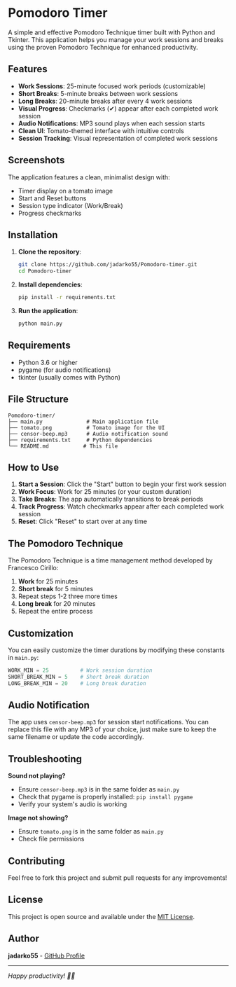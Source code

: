 # Pomodoro Timer

A simple and effective Pomodoro Technique timer built with Python and Tkinter. This application helps you manage your work sessions and breaks using the proven Pomodoro Technique for enhanced productivity.

## Features

- **Work Sessions**: 25-minute focused work periods (customizable)
- **Short Breaks**: 5-minute breaks between work sessions
- **Long Breaks**: 20-minute breaks after every 4 work sessions
- **Visual Progress**: Checkmarks (✔) appear after each completed work session
- **Audio Notifications**: MP3 sound plays when each session starts
- **Clean UI**: Tomato-themed interface with intuitive controls
- **Session Tracking**: Visual representation of completed work sessions

## Screenshots

The application features a clean, minimalist design with:
- Timer display on a tomato image
- Start and Reset buttons
- Session type indicator (Work/Break)
- Progress checkmarks

## Installation

1. **Clone the repository**:
   ```bash
   git clone https://github.com/jadarko55/Pomodoro-timer.git
   cd Pomodoro-timer
   ```

2. **Install dependencies**:
   ```bash
   pip install -r requirements.txt
   ```

3. **Run the application**:
   ```bash
   python main.py
   ```

## Requirements

- Python 3.6 or higher
- pygame (for audio notifications)
- tkinter (usually comes with Python)

## File Structure

```
Pomodoro-timer/
├── main.py              # Main application file
├── tomato.png           # Tomato image for the UI
├── censor-beep.mp3      # Audio notification sound
├── requirements.txt     # Python dependencies
└── README.md           # This file
```

## How to Use

1. **Start a Session**: Click the "Start" button to begin your first work session
2. **Work Focus**: Work for 25 minutes (or your custom duration)
3. **Take Breaks**: The app automatically transitions to break periods
4. **Track Progress**: Watch checkmarks appear after each completed work session
5. **Reset**: Click "Reset" to start over at any time

## The Pomodoro Technique

The Pomodoro Technique is a time management method developed by Francesco Cirillo:

1. **Work** for 25 minutes
2. **Short break** for 5 minutes
3. Repeat steps 1-2 three more times
4. **Long break** for 20 minutes
5. Repeat the entire process

## Customization

You can easily customize the timer durations by modifying these constants in `main.py`:

```python
WORK_MIN = 25          # Work session duration
SHORT_BREAK_MIN = 5    # Short break duration
LONG_BREAK_MIN = 20    # Long break duration
```

## Audio Notification

The app uses `censor-beep.mp3` for session start notifications. You can replace this file with any MP3 of your choice, just make sure to keep the same filename or update the code accordingly.

## Troubleshooting

**Sound not playing?**
- Ensure `censor-beep.mp3` is in the same folder as `main.py`
- Check that pygame is properly installed: `pip install pygame`
- Verify your system's audio is working

**Image not showing?**
- Ensure `tomato.png` is in the same folder as `main.py`
- Check file permissions

## Contributing

Feel free to fork this project and submit pull requests for any improvements!

## License

This project is open source and available under the [MIT License](LICENSE).

## Author

**jadarko55** - [GitHub Profile](https://github.com/jadarko55)

---

*Happy productivity! 🍅⏰*